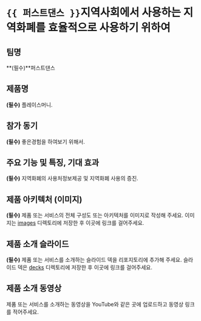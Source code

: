 # `{{ 퍼스트댄스 }}`지역사회에서 사용하는 지역화폐를 효율적으로 사용하기 위하여

## 팀명

**(필수)**퍼스트댄스

## 제품명

**(필수)** 플레이스머니.

## 참가 동기

**(필수)** 좋은경험을 하여보기 위해서.

## 주요 기능 및 특징, 기대 효과

**(필수)** 지역화폐의 사용처정보제공 및 지역화폐 사용의 증진.

## 제품 아키텍처 (이미지)

**(필수)** 제품 또는 서비스의 전체 구성도 또는 아키텍처를 이미지로 작성해 주세요. 이미지는 [images](./images) 디렉토리에 저장한 후 이곳에 링크를 걸어주세요.

## 제품 소개 슬라이드

**(필수)** 제품 또는 서비스를 소개하는 슬라이드 덱을 리포지토리에 추가해 주세요. 슬라이드 덱은 [decks](./decks) 디렉토리에 저장한 후 이곳에 링크를 걸어주세요.

## 제품 소개 동영상

제품 또는 서비스를 소개하는 동영상을 YouTube와 같은 곳에 업로드하고 동영상 링크를 적어주세요.
